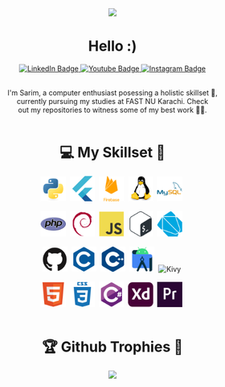 <div id="header" align="center">
  <img src="https://media.giphy.com/media/v1.Y2lkPTc5MGI3NjExcXN4a2p0dG43eDRkNmNuajBwYTgxMmV1N2FyMW8wbzhkczFocnQ4eiZlcD12MV9pbnRlcm5hbF9naWZfYnlfaWQmY3Q9cw/gjrYDwbjnK8x36xZIO/giphy.gif" width="200"/>
  <h1>Hello :)</h1>
  <div id="badges">
    <a target="_blank" href="https://www.linkedin.com/in/sarim-ahmed-89412a19a/">
      <img src="https://img.shields.io/badge/LinkedIn-blue?style=for-the-badge&logo=linkedin&logoColor=white" alt="LinkedIn Badge"/>
    </a>
    <a target="_blank" href="https://www.youtube.com/channel/UCI08w89t-vTVoWx6AZUeXVQ">
      <img src="https://img.shields.io/badge/YouTube-red?style=for-the-badge&logo=youtube&logoColor=white" alt="Youtube Badge"/>
    </a>
    <a target="_blank" href="https://www.instagram.com/_sarimahmed_/">
      <img src="https://img.shields.io/badge/Instagram-E4405F?style=for-the-badge&logo=instagram&logoColor=white" alt="Instagram Badge"/>
    </a>
  </div>
</div>
<br>
<p align="center">
I'm Sarim, a computer enthusiast posessing a holistic skillset 🥷,<br>currently pursuing my studies at FAST NU Karachi. Check<br>out my repositories to witness some of my best work 🤵🏽.<br><br>
</p>
<h1 align="center">💻 My Skillset 🧠</h1>
<p align="center">
  <img src="https://github.com/devicons/devicon/blob/master/icons/python/python-original.svg" title="Python"  alt="Python" width="50" height="50"/>&nbsp;
  <img src="https://github.com/devicons/devicon/blob/master/icons/flutter/flutter-original.svg" title="Flutter" alt="Flutter" width="50" height="50"/>&nbsp;
  <img src="https://github.com/devicons/devicon/blob/master/icons/firebase/firebase-plain-wordmark.svg" title="Firebase" alt="Firebase" width="50" height="50"/>&nbsp;
  <img src="https://github.com/devicons/devicon/blob/master/icons/linux/linux-original.svg" title="Linux" alt="Linux" width="50" height="50"/>&nbsp;
  <img src="https://github.com/devicons/devicon/blob/master/icons/mysql/mysql-original-wordmark.svg" title="MySQL"  alt="MySQL" width="50" height="50"/>&nbsp;
  <br>
  <br>
  <img src="https://github.com/devicons/devicon/blob/master/icons/php/php-original.svg" title="PHP" alt="PHP" width="50" height="50"/>&nbsp;
  <img src="https://github.com/devicons/devicon/blob/master/icons/debian/debian-plain.svg" title="Debian" alt="Debian" width="50" height="50"/>&nbsp;
  <img src="https://github.com/devicons/devicon/blob/master/icons/javascript/javascript-original.svg" title="JavaScript" alt="JavaScript" width="50" height="50"/>&nbsp;
  <img src="https://github.com/devicons/devicon/blob/master/icons/bash/bash-plain.svg" title="bash" alt="bash" width="50" height="50"/>&nbsp;
  <img src="https://github.com/devicons/devicon/blob/master/icons/dart/dart-plain.svg" title="Dart" alt="Dart" width="50" height="50"/>&nbsp;
  <br>
  <br>
  <img src="https://github.com/devicons/devicon/blob/master/icons/github/github-original.svg" title="Github" alt="Github" width="50" height="50"/>&nbsp;
  <img src="https://github.com/devicons/devicon/blob/master/icons/c/c-plain.svg" title="C" alt="C" width="50" height="50"/>&nbsp;
  <img src="https://github.com/devicons/devicon/blob/master/icons/cplusplus/cplusplus-plain.svg" title="C++" alt="C++" width="50" height="50"/>&nbsp;
  <img src="https://github.com/devicons/devicon/blob/master/icons/androidstudio/androidstudio-original.svg" title="Android Studio" alt="Adobe XD" width="50" height="50"/>&nbsp;
  <img src="https://avatars.githubusercontent.com/u/1266152?s=48&v=4" title="Kivy" alt="Kivy" width="50" height="50"/>&nbsp;
  <br>
  <br>
  <img src="https://github.com/devicons/devicon/blob/master/icons/html5/html5-original.svg" title="HTML5" alt="HTML" width="50" height="50"/>&nbsp;
  <img src="https://github.com/devicons/devicon/blob/master/icons/css3/css3-plain-wordmark.svg"  title="CSS3" alt="CSS" width="50" height="50"/>&nbsp;
  <img src="https://github.com/devicons/devicon/blob/master/icons/csharp/csharp-original.svg" title="C#" alt="C#" width="50" height="50"/>&nbsp;
  <img src="https://github.com/devicons/devicon/blob/master/icons/xd/xd-plain.svg" title="Adobe XD" alt="Adobe XD" width="50" height="50"/>&nbsp;
  <img src="https://github.com/devicons/devicon/blob/master/icons/premierepro/premierepro-plain.svg" title="Adobe XD" alt="Adobe Premiere Pro" width="50" height="50"/>&nbsp;
  <br><br>
  
</p>
<h1 align="center">🏆 Github Trophies 🏅</h1>
<p align="center">
  <img src="https://github-profile-trophy.vercel.app/?username=C41f0N&theme=onedark&rank=AAA,AA,A,B,C,UNKNOWN,SECRET&column=3&row=2&no-bg=true&margin-w=10&margin-h=20">  
</p>
<br>
